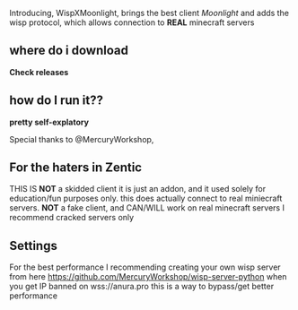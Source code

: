 Introducing, WispXMoonlight, brings the best client _Moonlight_ and adds the wisp protocol, which allows connection to **REAL** minecraft servers

where do i download
-
**Check releases**


how do I run it??
-
**pretty self-explatory**

Special thanks to @MercuryWorkshop,

**For the haters in Zentic**
-
THIS IS **NOT** a skidded client it is just an addon, and it used solely for education/fun purposes only.
this does actually connect to real miniecraft servers. **NOT** a fake client, and CAN/WILL work on real minecraft servers
I recommend cracked servers only

**Settings**
-
For the best performance I recommending creating your own wisp server from here https://github.com/MercuryWorkshop/wisp-server-python
when you get IP banned on wss://anura.pro this is a way to bypass/get better performance
